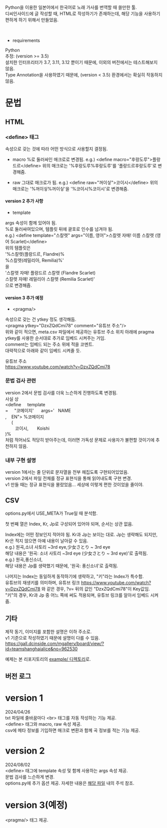 Python을 이용한 일본어에서 한국어로 노래 가사를 번역할 때 쓸만한 툴.<br>
디씨인사이드에 글 작성할 때, HTML로 작성하기가 존재하는데, 해당 기능을 사용하기 편하게 하기 위해서 만들었음.
<br><br><br>

- requirements

Python<br>
추정: (version &gt;= 3.5)<br>
설치한 인터프리터가 3.7, 3.11, 3.12 뿐이기 때문에, 이외의 버전에서는 테스트해보지 않음.<br> Type Annotation을 사용하였기 때문에, (version < 3.5) 환경에서는 확실히 작동하지 않음.

# 문법

## HTML

### &lt;define&gt; 태그
속성으로 갖는 것에 따라 어떤 방식으로 사용할지 결정됨.

- macro
%로 둘러싸인 매크로로 변경됨.
e.g.) &lt;define macro="후랑도루"&gt;플랑드르&lt;/define&gt;
위의 매크로는 '%후랑도루%후랑도루'를 '플랑드르후랑도루'로 변경해줌.

- raw
그대로 매크로가 됨.
e.g.) &lt;define raw="꺼이싷"&gt;코이시&lt;/define&gt;
위의 매크로는 '%꺼이싷%꺼이싷'을 '%코이시%코이시'로 변경해줌.


#### version 2 추가 사항
- template

args 속성이 함께 있어야 됨.<br>
%로 둘러싸여있으며, 템플릿 뒤에 괄호로 인수를 넘겨야 됨.<br>
e.g.) &lt;define template="스칼렛" args="이름, 영어"&gt;스칼렛 자매! 이름 스칼렛 (영어 Scarlet)&lt;/define&gt;<br>
위의 템플릿은<br>
'%스칼렛(플랑드르, Flandre)%<br>
%스칼렛(레밀리아, Remilia)%'<br>
을<br>
'스칼렛 자매! 플랑드르 스칼렛 (Flandre Scarlet)<br>
스칼렛 자매! 레밀리아 스칼렛 (Remilia Scarlet)'<br>
으로 변경해줌.

#### version 3 추가 예정
- &lt;pragma/&gt;

속성으로 갖는 건 ytkey 정도 생각해둠.<br>
&lt;pragma ytkey="DzxZQdCmi78" comment="유튜브 주소"/&gt;<br>
위와 같이 적으면, meta.csv 파일에서 제공하는 유튜브 주소 위치 아래에 pragma ytkey를 사용한 순서대로 추가로 임베드 시켜주는 거임.<br>
comment는 임베드 되는 주소 위에 적을 코멘트.<br>
대략적으로 아래와 같이 임베드 시켜줄 듯.<br>

유튜브 주소<br>
https://www.youtube.com/watch?v=DzxZQdCmi78


### 문법 검사 관련
version 2에서 문법 검사를 더욱 느슨하게 진행하도록 변경됨.<br>
사실 상<br>
&lt;define&nbsp;&nbsp;&nbsp;&nbsp;&nbsp;template<br>
=&nbsp;&nbsp;&nbsp;&nbsp;&nbsp;"코메이지\'&nbsp;&nbsp;&nbsp;&nbsp;&nbsp;&nbsp;args=\'&nbsp;&nbsp;&nbsp;NAME<br>
,&nbsp;&nbsp;&nbsp;&nbsp;EN"&gt;
%코메이지<br>
&nbsp;&nbsp;&nbsp;&nbsp;&nbsp;(<br>
&nbsp;&nbsp;&nbsp;&nbsp;&nbsp;&nbsp;&nbsp;&nbsp;코이시,&nbsp;&nbsp;&nbsp;&nbsp;&nbsp;&nbsp;&nbsp;Koishi<br>
)%<br>
처럼 적어놔도 적당히 받아주는데, 이러면 가독성 문제로 사용자가 불편할 것이기에 추천하지 않음.


### 내부 구현 설명
version 1에서는 줄 단위로 문자열을 전부 헤집도록 구현되어있었음.<br>
version 2에서 파일 전체를 정규 표현식을 통해 읽어내도록 구현 변경.<br>
v1 만들 때는 정규 표현식을 몰랐었음... 세상에 이렇게 편한 것이었을 줄이야.


## CSV

options.py에서 USE_META가 True일 때 분석함.

첫 번째 열은 Index, Kr, Jp로 구성되어 있어야 되며, 순서는 상관 없음.

Index에는 어떤 정보인지 적어야 됨. Kr과 Jp는 보이는 대로. Jp는 생략해도 되지만, Kr은 적지 않으면 아예 내용이 날아갈 수 있음.<br>
e.g.) 원곡,소녀 사토리 ~3rd eye,少女さとり ~ 3rd eye<br>
해당 내용은 '원곡: 소녀 사토리 ~3rd eye (少女さとり ~ 3rd eye)'로 출력됨.<br>
e.g.) 원곡,풍신소녀,<br>
해당 내용은 Jp를 생략했기 때문에, '원곡: 풍신소녀'로 출력됨.

나머지는 Index는 동일하게 동작하기에 생략하고, "키"라는 Index가 특수함.<br>
유튜브의 재생키를 의미하며, 유튜브 링크 https://www.youtube.com/watch?v=DzxZQdCmi78 와 같은 경우, ?v= 뒤의 값인 "DzxZQdCmi78"이 Key값임.<br>
"키"의 경우, Kr과 Jp 중 어느 쪽에 써도 적용되며, 유튜브 링크를 알아서 임베드 시켜줌.


기타
---
제작 동기, 이미지를 포함한 설명은 이하 주소로.<br>
v1 기준으로 작성하였기 때문에 설명이 다를 수 있음.<br>
https://gall.dcinside.com/mgallery/board/view/?id=teamshanghaialice&no=962530

예제는 본 리포지토리의 [example/ 디렉토리][EGDIR]로.


버전 로그
---
# version 1
2024/04/26<br>
txt 파일에 줄바꿈마다 &lt;br&gt; 태그를 자동 작성하는 기능 제공.<br>
&lt;define&gt; 태그와 macro, raw 속성 제공.<br>
csv에 메타 정보를 기입하면 매크로 변환과 함께 곡 정보를 적는 기능 제공.

# version 2
2024/08/02<br>
&lt;define&gt; 태그에 template 속성 및 함께 사용하는 args 속성 제공.<br>
문법 검사를 느슨하게 변경.<br>
options.py에 추가 옵션 제공. 자세한 내용은 [해당 파일][OPTIONS_DIR] 내의 주석 참조.

# version 3(예정)
&lt;pragma/&gt; 태그 제공.


[EGDIR]: https://github.com/Ikoshi514/Lyric-Translate-Macro-Tool/tree/main/example
[OPTIONS_DIR]: https://github.com/Ikoshi514/Lyric-Translate-Macro-Tool/blob/main/options.py